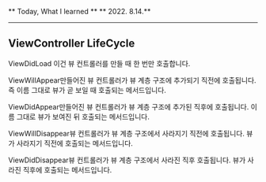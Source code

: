 
 ** Today, What I learned  **
 ** 2022. 8.14.**

---
## ViewController LifeCycle ##

ViewDidLoad
이건 뷰 컨트롤러를 만들 때 한 번만 호출합니다.

ViewWillAppear만들어진 뷰 컨트롤러가 뷰 계층 구조에 추가되기 직전에 호출됩니다.
즉 이름 그대로 뷰가 곧 보일 때 호출되는 메서드입니다.

ViewDidAppear만들어진 뷰 컨트롤러가 뷰 계층 구조에 추가된 직후에 호출됩니다.
이름 그대로 뷰가 보여진 뒤 호출되는 메서드입니다.

ViewWillDisappear뷰 컨트롤러가 뷰 계층 구조에서 사라지기 직전에 호출됩니다.
뷰가 사라지기 직전에 호출되는 메서드입니다.

ViewDidDisappear뷰 컨트롤러가 뷰 계층 구조에서 사라진 직후 호출됩니다.
뷰가 사라진 직후에 호출되는 메서드입니다.
###
